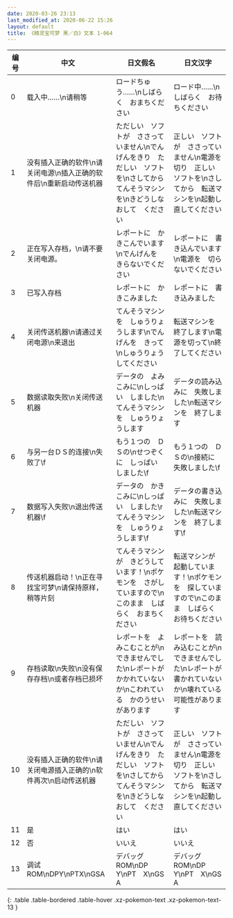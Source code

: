 ```yaml
---
date: 2020-03-26 23:13
last_modified_at: 2020-06-22 15:26
layout: default
title: 《精灵宝可梦 黑／白》文本 1-064
---
```

| 编号 | 中文 | 日文假名 | 日文汉字 |
| ---- | ---- | ---- | --- |
| 0 | 载入中……\n请稍等 | ロードちゅう……\nしばらく　おまちください | ロード中……\nしばらく　お待ちください |
| 1 | 没有插入正确的软件\n请关闭电源\n插入正确的软件后\n重新启动传送机器 | ただしい　ソフトが　ささっていません\nでんげんをきり　ただしい　ソフトを\nさしてから　てんそうマシンを\nきどうしなおして　ください | 正しい　ソフトが　ささっていません\n電源を切り　正しい　ソフトを\nさしてから　転送マシンを\n起動し直してください |
| 2 | 正在写入存档，\n请不要关闭电源。 | レポートに　かきこんでいます\nでんげんを　きらないでください | レポートに　書き込んでいます\n電源を　切らないでください |
| 3 | 已写入存档 | レポートに　かきこみました | レポートに　書き込みました |
| 4 | 关闭传送机器\n请通过关闭电源\n来退出 | てんそうマシンを　しゅうりょうします\nでんげんを　きって\nしゅうりょうしてください | 転送マシンを　終了します\n電源を切って\n終了してください |
| 5 | 数据读取失败\n关闭传送机器 | データの　よみこみに\nしっぱい　しました\nてんそうマシンを　しゅうりょうします | データの読み込みに　失敗しました\n転送マシンを　終了します |
| 6 | 与另一台ＤＳ的连接\n失败了\f | もう１つの　ＤＳの\nせつぞくに　しっぱい　しました\f | もう１つの　ＤＳの\n接続に　失敗しました\f |
| 7 | 数据写入失败\n退出传送机器\f | データの　かきこみに\nしっぱい　しました\rてんそうマシンを　しゅうりょうします\f | データの書き込みに　失敗しました\n転送マシンを　終了します\f |
| 8 | 传送机器启动！\n正在寻找宝可梦\n请保持原样，稍等片刻 | てんそうマシンが　きどうしています！\nポケモンを　さがしていますので\nこのまま　しばらく　おまちください | 転送マシンが　起動しています！\nポケモンを　探していますので\nこのまま　しばらく　お待ちください |
| 9 | 存档读取\n失败\n没有保存存档\n或者存档已损坏 | レポートを　よみこむことが\nできませんでした\nレポートが　かかれていないか\nこわれている　かのうせいがあります | レポートを　読み込むことが\nできませんでした\nレポートが　書かれていないか\n壊れている　可能性があります |
| 10 | 没有插入正确的软件\n请关闭电源插入正确的\n软件再次\n启动传送机器 | ただしい　ソフトが　ささっていません\nでんげんをきり　ただしい　ソフトを\nさしてから　てんそうマシンを\nきどうしなおして　ください | 正しい　ソフトが　ささっていません\n電源を切り　正しい　ソフトを\nさしてから　転送マシンを\n起動し直してください |
| 11 | 是 | はい | はい |
| 12 | 否 | いいえ | いいえ |
| 13 | 调试ROM\nDPY\nPTX\nGSA | デバッグROM\nDP　Y\nPT　X\nGS　A | デバッグROM\nDP　Y\nPT　X\nGS　A |
{: .table .table-bordered .table-hover .xz-pokemon-text .xz-pokemon-text-13 }